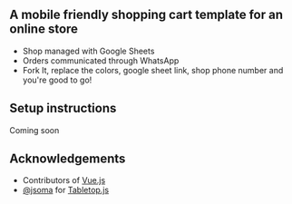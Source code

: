 ## A mobile friendly shopping cart template for an online store

- Shop managed with Google Sheets
- Orders communicated through WhatsApp
- Fork It, replace the colors, google sheet link, shop phone number and you're good to go!

## Setup instructions
Coming soon

## Acknowledgements
- Contributors of [Vue.js](https://github.com/vuejs/vue)
- [@jsoma](https://github.com/jsoma) for [Tabletop.js](https://github.com/jsoma/tabletop)
